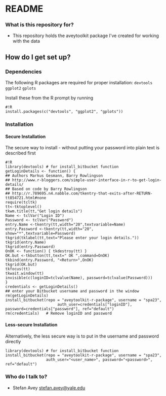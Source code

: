# README #

### What is this repository for? ###

* This repository holds the aveytoolkit package I've created for working with the data

## How do I get set up? ##

### Dependencies ###

The following R packages are required for proper installation: `devtools` `ggplot2` `gplots`

Install these from the R prompt by running
```
#!R
install.packages(c("devtools", "ggplot2", "gplots"))
```

### Installation ###

#### Secure Installation ###
The secure way to install - without putting your password into plain text is described first

```
#!R
library(devtools) # for install_bitbucket function
getLoginDetails <- function() {
## Authors Markus Gesmann, Barry Rowlingson
## http://www.r-bloggers.com/simple-user-interface-in-r-to-get-login-details/
## Based on code by Barry Rowlingson
## http://r.789695.n4.nabble.com/tkentry-that-exits-after-RETURN-tt854721.html#none
require(tcltk)
tt<-tktoplevel()
tkwm.title(tt,"Get login details")
Name <- tclVar("Login ID")
Password <- tclVar("Password")
entry.Name <-tkentry(tt,width="20",textvariable=Name)
entry.Password <-tkentry(tt,width="20", show="*",textvariable=Password)
tkgrid(tklabel(tt,text="Please enter your login details."))
tkgrid(entry.Name)
tkgrid(entry.Password)
OnOK <- function() { tkdestroy(tt) }
OK.but <-tkbutton(tt,text=" OK ",command=OnOK)
tkbind(entry.Password, "<Return>",OnOK)
tkgrid(OK.but)
tkfocus(tt)
tkwait.window(tt)
invisible(c(loginID=tclvalue(Name), password=tclvalue(Password)))
}
credentials <- getLoginDetails()
## enter your Bitbucket username and password in the window
rm(getLoginDetails)
install_bitbucket(repo = "aveytoolkit-r-package", username = "spa23",
                       auth_user=credentials["loginID"], password=credentials["password"], ref="default")
rm(credentials)   # Remove loginID and password
```

#### Less-secure Installation ####
Alternatively, the less secure way is to put in the username and password directly

```
library(devtools) # for install_bitbucket function
install_bitbucket(repo = "aveytoolkit-r-package", username = "spa23", 
                  auth_user="<user_name>", password="<password>", ref="default")
```

### Who do I talk to? ###

* Stefan Avey <stefan.avey@yale.edu>